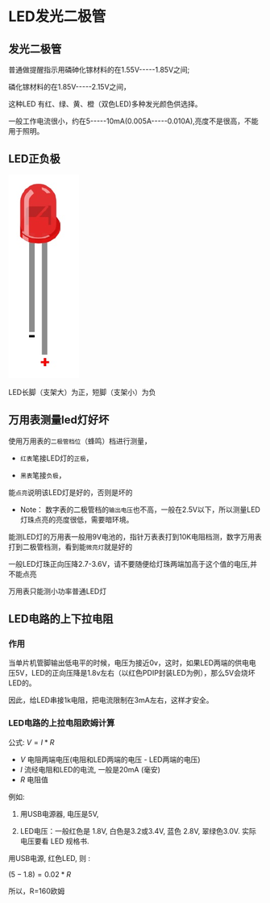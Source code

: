 #  LED发光二极管

## 发光二极管

普通做提醒指示用磷砷化镓材料的在1.55V-----1.85V之间;

磷化镓材料的在1.85V-----2.15V之间，

这种LED 有红、绿、黄、橙（双色LED)多种发光颜色供选择。

一般工作电流很小，约在5-----10mA(0.005A-----0.010A),亮度不是很高，不能用于照明。

## LED正负极
 
![led](./img/led.jpg)

LED长脚（支架大）为正，短脚（支架小）为负

## 万用表测量led灯好坏

使用万用表的`二极管档位`（蜂鸣）档进行测量，

* `红表`笔接LED灯的`正极`，

* `黑表`笔接`负极`，

能`点亮`说明该LED灯是好的，否则是坏的

* Note： 数字表的二极管档的`输出电压`也不高，一般在2.5V以下，所以测量LED灯珠点亮的亮度很低，需要暗环境。

能测LED灯的万用表一般用9V电池的，指针万表表打到10K电阻档测，数字万用表打到二极管档测，看到能`微亮灯`就是好的

一般LED灯珠正向压降2.7-3.6V，请不要随便给灯珠两端加高于这个值的电压,并不能点亮

万用表只能测小功率普通LED灯

## LED电路的上下拉电阻

### 作用

当单片机管脚输出低电平的时候，电压为接近0v，这时，如果LED两端的供电电压5V，LED的正向压降是1.8v左右（以红色PDIP封装LED为例），那么5V会烧坏LED的。

因此，给LED串接1k电阻，把电流限制在3mA左右，这样才安全。 

### LED电路的上拉电阻欧姆计算

公式: $V=I*R$

* $V$ 电阻两端电压(电阻和LED两端的电压 - LED两端的电压)
* $I$ 流经电阻和LED的电流, 一般是20mA (毫安)
* $R$ 电阻值

例如:

1. 用USB电源器, 电压是5V,

2. LED电压：一般红色是 1.8V, 白色是3.2或3.4V, 蓝色 2.8V, 翠绿色3.0V. 实际电压要看 LED 规格书. 

用USB电源, 红色LED, 则 :
 
 $(5-1.8)=0.02*R$
 
所以，R=160欧姆 




